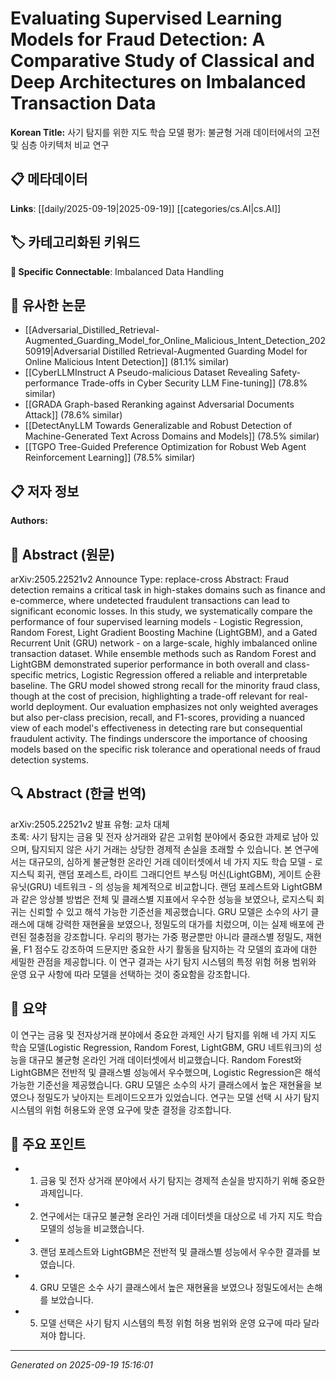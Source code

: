 
# Evaluating Supervised Learning Models for Fraud Detection: A Comparative Study of Classical and Deep Architectures on Imbalanced Transaction Data

**Korean Title:** 사기 탐지를 위한 지도 학습 모델 평가: 불균형 거래 데이터에서의 고전 및 심층 아키텍처 비교 연구

## 📋 메타데이터

**Links**: [[daily/2025-09-19|2025-09-19]] [[categories/cs.AI|cs.AI]]

## 🏷️ 카테고리화된 키워드
**🔗 Specific Connectable**: Imbalanced Data Handling

## 🔗 유사한 논문
- [[Adversarial_Distilled_Retrieval-Augmented_Guarding_Model_for_Online_Malicious_Intent_Detection_20250919|Adversarial Distilled Retrieval-Augmented Guarding Model for Online Malicious Intent Detection]] (81.1% similar)
- [[CyberLLMInstruct A Pseudo-malicious Dataset Revealing Safety-performance Trade-offs in Cyber Security LLM Fine-tuning]] (78.8% similar)
- [[GRADA Graph-based Reranking against Adversarial Documents Attack]] (78.6% similar)
- [[DetectAnyLLM Towards Generalizable and Robust Detection of Machine-Generated Text Across Domains and Models]] (78.5% similar)
- [[TGPO Tree-Guided Preference Optimization for Robust Web Agent Reinforcement Learning]] (78.5% similar)

## 📋 저자 정보

**Authors:** 

## 📄 Abstract (원문)

arXiv:2505.22521v2 Announce Type: replace-cross 
Abstract: Fraud detection remains a critical task in high-stakes domains such as finance and e-commerce, where undetected fraudulent transactions can lead to significant economic losses. In this study, we systematically compare the performance of four supervised learning models - Logistic Regression, Random Forest, Light Gradient Boosting Machine (LightGBM), and a Gated Recurrent Unit (GRU) network - on a large-scale, highly imbalanced online transaction dataset. While ensemble methods such as Random Forest and LightGBM demonstrated superior performance in both overall and class-specific metrics, Logistic Regression offered a reliable and interpretable baseline. The GRU model showed strong recall for the minority fraud class, though at the cost of precision, highlighting a trade-off relevant for real-world deployment. Our evaluation emphasizes not only weighted averages but also per-class precision, recall, and F1-scores, providing a nuanced view of each model's effectiveness in detecting rare but consequential fraudulent activity. The findings underscore the importance of choosing models based on the specific risk tolerance and operational needs of fraud detection systems.

## 🔍 Abstract (한글 번역)

arXiv:2505.22521v2 발표 유형: 교차 대체  
초록: 사기 탐지는 금융 및 전자 상거래와 같은 고위험 분야에서 중요한 과제로 남아 있으며, 탐지되지 않은 사기 거래는 상당한 경제적 손실을 초래할 수 있습니다. 본 연구에서는 대규모의, 심하게 불균형한 온라인 거래 데이터셋에서 네 가지 지도 학습 모델 - 로지스틱 회귀, 랜덤 포레스트, 라이트 그래디언트 부스팅 머신(LightGBM), 게이트 순환 유닛(GRU) 네트워크 - 의 성능을 체계적으로 비교합니다. 랜덤 포레스트와 LightGBM과 같은 앙상블 방법은 전체 및 클래스별 지표에서 우수한 성능을 보였으나, 로지스틱 회귀는 신뢰할 수 있고 해석 가능한 기준선을 제공했습니다. GRU 모델은 소수의 사기 클래스에 대해 강력한 재현율을 보였으나, 정밀도의 대가를 치렀으며, 이는 실제 배포에 관련된 절충점을 강조합니다. 우리의 평가는 가중 평균뿐만 아니라 클래스별 정밀도, 재현율, F1 점수도 강조하여 드문지만 중요한 사기 활동을 탐지하는 각 모델의 효과에 대한 세밀한 관점을 제공합니다. 이 연구 결과는 사기 탐지 시스템의 특정 위험 허용 범위와 운영 요구 사항에 따라 모델을 선택하는 것이 중요함을 강조합니다.

## 📝 요약

이 연구는 금융 및 전자상거래 분야에서 중요한 과제인 사기 탐지를 위해 네 가지 지도 학습 모델(Logistic Regression, Random Forest, LightGBM, GRU 네트워크)의 성능을 대규모 불균형 온라인 거래 데이터셋에서 비교했습니다. Random Forest와 LightGBM은 전반적 및 클래스별 성능에서 우수했으며, Logistic Regression은 해석 가능한 기준선을 제공했습니다. GRU 모델은 소수의 사기 클래스에서 높은 재현율을 보였으나 정밀도가 낮아지는 트레이드오프가 있었습니다. 연구는 모델 선택 시 사기 탐지 시스템의 위험 허용도와 운영 요구에 맞춘 결정을 강조합니다.

## 🎯 주요 포인트

- 1. 금융 및 전자 상거래 분야에서 사기 탐지는 경제적 손실을 방지하기 위해 중요한 과제입니다.

- 2. 연구에서는 대규모 불균형 온라인 거래 데이터셋을 대상으로 네 가지 지도 학습 모델의 성능을 비교했습니다.

- 3. 랜덤 포레스트와 LightGBM은 전반적 및 클래스별 성능에서 우수한 결과를 보였습니다.

- 4. GRU 모델은 소수 사기 클래스에서 높은 재현율을 보였으나 정밀도에서는 손해를 보았습니다.

- 5. 모델 선택은 사기 탐지 시스템의 특정 위험 허용 범위와 운영 요구에 따라 달라져야 합니다.

---

*Generated on 2025-09-19 15:16:01*
